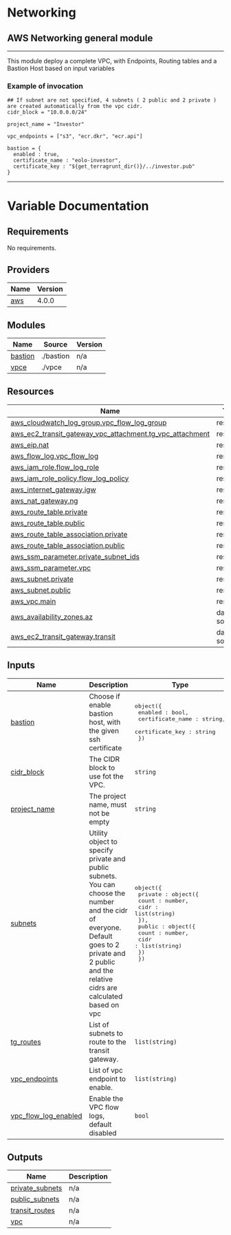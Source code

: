 # Networking

## AWS Networking general module

--------------

This module deploy a complete VPC, with Endpoints, Routing tables and a Bastion Host based on input variables


### Example of invocation

```
## If subnet are not specified, 4 subnets ( 2 public and 2 private ) are created automatically from the vpc cidr.
cidr_block = "10.0.0.0/24"

project_name = "Investor"

vpc_endpoints = ["s3", "ecr.dkr", "ecr.api"]

bastion = {
  enabled : true,
  certificate_name : "eolo-investor",
  certificate_key : "${get_terragrunt_dir()}/../investor.pub"
}

```

------------

# Variable Documentation

<!-- BEGIN_TF_DOCS -->
## Requirements

No requirements.

## Providers

| Name | Version |
|------|---------|
| <a name="provider_aws"></a> [aws](#provider\_aws) | 4.0.0 |

## Modules

| Name | Source | Version |
|------|--------|---------|
| <a name="module_bastion"></a> [bastion](#module\_bastion) | ./bastion | n/a |
| <a name="module_vpce"></a> [vpce](#module\_vpce) | ./vpce | n/a |

## Resources

| Name | Type |
|------|------|
| [aws_cloudwatch_log_group.vpc_flow_log_group](https://registry.terraform.io/providers/hashicorp/aws/latest/docs/resources/cloudwatch_log_group) | resource |
| [aws_ec2_transit_gateway_vpc_attachment.tg_vpc_attachment](https://registry.terraform.io/providers/hashicorp/aws/latest/docs/resources/ec2_transit_gateway_vpc_attachment) | resource |
| [aws_eip.nat](https://registry.terraform.io/providers/hashicorp/aws/latest/docs/resources/eip) | resource |
| [aws_flow_log.vpc_flow_log](https://registry.terraform.io/providers/hashicorp/aws/latest/docs/resources/flow_log) | resource |
| [aws_iam_role.flow_log_role](https://registry.terraform.io/providers/hashicorp/aws/latest/docs/resources/iam_role) | resource |
| [aws_iam_role_policy.flow_log_policy](https://registry.terraform.io/providers/hashicorp/aws/latest/docs/resources/iam_role_policy) | resource |
| [aws_internet_gateway.igw](https://registry.terraform.io/providers/hashicorp/aws/latest/docs/resources/internet_gateway) | resource |
| [aws_nat_gateway.ng](https://registry.terraform.io/providers/hashicorp/aws/latest/docs/resources/nat_gateway) | resource |
| [aws_route_table.private](https://registry.terraform.io/providers/hashicorp/aws/latest/docs/resources/route_table) | resource |
| [aws_route_table.public](https://registry.terraform.io/providers/hashicorp/aws/latest/docs/resources/route_table) | resource |
| [aws_route_table_association.private](https://registry.terraform.io/providers/hashicorp/aws/latest/docs/resources/route_table_association) | resource |
| [aws_route_table_association.public](https://registry.terraform.io/providers/hashicorp/aws/latest/docs/resources/route_table_association) | resource |
| [aws_ssm_parameter.private_subnet_ids](https://registry.terraform.io/providers/hashicorp/aws/latest/docs/resources/ssm_parameter) | resource |
| [aws_ssm_parameter.vpc](https://registry.terraform.io/providers/hashicorp/aws/latest/docs/resources/ssm_parameter) | resource |
| [aws_subnet.private](https://registry.terraform.io/providers/hashicorp/aws/latest/docs/resources/subnet) | resource |
| [aws_subnet.public](https://registry.terraform.io/providers/hashicorp/aws/latest/docs/resources/subnet) | resource |
| [aws_vpc.main](https://registry.terraform.io/providers/hashicorp/aws/latest/docs/resources/vpc) | resource |
| [aws_availability_zones.az](https://registry.terraform.io/providers/hashicorp/aws/latest/docs/data-sources/availability_zones) | data source |
| [aws_ec2_transit_gateway.transit](https://registry.terraform.io/providers/hashicorp/aws/latest/docs/data-sources/ec2_transit_gateway) | data source |

## Inputs

| Name | Description | Type | Default | Required |
|------|-------------|------|---------|:--------:|
| <a name="input_bastion"></a> [bastion](#input\_bastion) | Choose if enable bastion host, with the given ssh certificate | <pre>object({<br>    enabled : bool,<br>    certificate_name : string,<br>    certificate_key : string<br>  })</pre> | <pre>{<br>  "certificate_key": null,<br>  "certificate_name": null,<br>  "enabled": false<br>}</pre> | no |
| <a name="input_cidr_block"></a> [cidr\_block](#input\_cidr\_block) | The CIDR block to use fot the VPC. | `string` | n/a | yes |
| <a name="input_project_name"></a> [project\_name](#input\_project\_name) | The project name, must not be empty | `string` | n/a | yes |
| <a name="input_subnets"></a> [subnets](#input\_subnets) | Utility object to specify private and public subnets. You can choose the number and the cidr of everyone. Default goes to 2 private and 2 public and the relative cidrs are calculated based on vpc | <pre>object({<br>    private : object({<br>      count : number,<br>      cidr : list(string)<br>    }),<br>    public : object({<br>      count : number,<br>      cidr : list(string)<br>    })<br>  })</pre> | <pre>{<br>  "private": {<br>    "cidr": [],<br>    "count": 2<br>  },<br>  "public": {<br>    "cidr": [],<br>    "count": 2<br>  }<br>}</pre> | no |
| <a name="input_tg_routes"></a> [tg\_routes](#input\_tg\_routes) | List of subnets to route to the transit gateway. | `list(string)` | `[]` | no |
| <a name="input_vpc_endpoints"></a> [vpc\_endpoints](#input\_vpc\_endpoints) | List of vpc endpoint to enable. | `list(string)` | `[]` | no |
| <a name="input_vpc_flow_log_enabled"></a> [vpc\_flow\_log\_enabled](#input\_vpc\_flow\_log\_enabled) | Enable the VPC flow logs, default disabled | `bool` | `false` | no |

## Outputs

| Name | Description |
|------|-------------|
| <a name="output_private_subnets"></a> [private\_subnets](#output\_private\_subnets) | n/a |
| <a name="output_public_subnets"></a> [public\_subnets](#output\_public\_subnets) | n/a |
| <a name="output_transit_routes"></a> [transit\_routes](#output\_transit\_routes) | n/a |
| <a name="output_vpc"></a> [vpc](#output\_vpc) | n/a |
<!-- END_TF_DOCS -->
